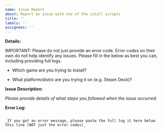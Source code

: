 ```yaml
---
name: Issue Report
about: Report an issue with one of the istall scripts
title: ''
labels: ''
assignees: ''
---
```


**Details:**

IMPORTANT: Please do not just provide an error code. Error codes on their own do not help identify any issues. Please fill in the below as best you can, including providing full logs.

- Which game are you trying to install?


- What platform/distro are you trying it on (e.g. Steam Deck)?


**Issue Description:**

_Please provide details of what steps you followed when the issue occurred:_


**Error Log:**

```

_If you got an error message, please paste the full log it here below this line (NOT just the error codes)_ 


```

